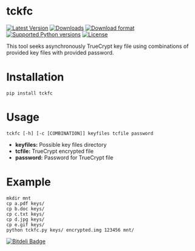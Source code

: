 tckfc
=====

[![Latest Version](https://pypip.in/version/tckfc/badge.svg)](https://pypi.python.org/pypi/tckfc/)
[![Downloads](https://pypip.in/download/tckfc/badge.svg)](https://pypi.python.org/pypi/tckfc/)
[![Download format](https://pypip.in/format/tckfc/badge.svg)](https://pypi.python.org/pypi/tckfc/)
[![Supported Python versions](https://pypip.in/py_versions/tckfc/badge.svg)](https://pypi.python.org/pypi/tckfc/)
[![License](https://pypip.in/license/tckfc/badge.svg)](https://pypi.python.org/pypi/tckfc/)

This tool seeks asynchronously TrueCrypt key file using combinations of provided key files with provided password.

Installation
============
    pip install tckfc

Usage
=====

``tckfc [-h] [-c [COMBINATION]] keyfiles tcfile password``

  * **keyfiles:** Possible key files directory
  * **tcfile:** TrueCrypt encrypted file
  * **password:** Password for TrueCrypt file

Example
=======

    mkdir mnt
    cp a.pdf keys/
    cp b.doc keys/
    cp c.txt keys/
    cp d.jpg keys/
    cp e.gif keys/
    python tckfc.py keys/ encrypted.img 123456 mnt/

[![Bitdeli Badge](https://d2weczhvl823v0.cloudfront.net/Octosec/tckfc/trend.png)](https://bitdeli.com/free "Bitdeli Badge")

